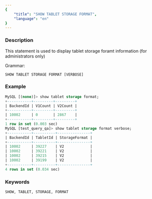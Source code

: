 ```yaml
---
{
    "title": "SHOW TABLET STORAGE FORMAT",
    "language": "en"
}
---
```


<!-- 
Licensed to the Apache Software Foundation (ASF) under one
or more contributor license agreements.  See the NOTICE file
distributed with this work for additional information
regarding copyright ownership.  The ASF licenses this file
to you under the Apache License, Version 2.0 (the
"License"); you may not use this file except in compliance
with the License.  You may obtain a copy of the License at

  http://www.apache.org/licenses/LICENSE-2.0

Unless required by applicable law or agreed to in writing,
software distributed under the License is distributed on an
"AS IS" BASIS, WITHOUT WARRANTIES OR CONDITIONS OF ANY
KIND, either express or implied.  See the License for the
specific language governing permissions and limitations
under the License.
-->


### Description

This statement is used to display tablet storage foramt information (for administrators only)

Grammar:
    
`SHOW TABLET STORAGE FORMAT [VERBOSE]`

### Example

```sql
MySQL [(none)]> show tablet storage format;
+-----------+---------+---------+
| BackendId | V1Count | V2Count |
+-----------+---------+---------+
| 10002     | 0       | 2867    |
+-----------+---------+---------+
1 row in set (0.003 sec)
MySQL [test_query_qa]> show tablet storage format verbose;
+-----------+----------+---------------+
| BackendId | TabletId | StorageFormat |
+-----------+----------+---------------+
| 10002     | 39227    | V2            |
| 10002     | 39221    | V2            |
| 10002     | 39215    | V2            |
| 10002     | 39199    | V2            |
+-----------+----------+---------------+
4 rows in set (0.034 sec)
```

### Keywords
    SHOW, TABLET, STORAGE, FORMAT

